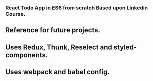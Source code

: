 ### React Todo App in ES6 from scratch Based upon Linkedin Course.

## Reference for future projects.

## Uses Redux, Thunk, Reselect and styled-components.

## Uses webpack and babel config.
